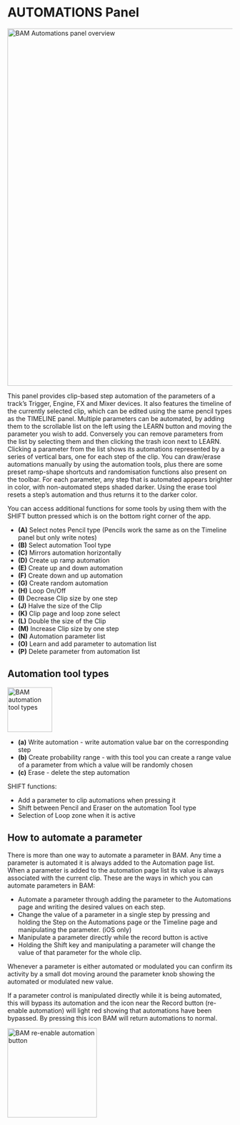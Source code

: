 # AUTOMATIONS Panel

<img src="/bam/images/automations/automations-panel-overview.png" width="800" alt="BAM Automations panel overview" />

<br>

This panel provides clip-based step automation of the parameters of a
track’s Trigger, Engine, FX and Mixer devices. It also features the
timeline of the currently selected clip, which can be edited using the
same pencil types as the TIMELINE panel. Multiple parameters can be
automated, by adding them to the scrollable list on the left using the
LEARN button and moving the parameter you wish to add. Conversely you
can remove parameters from the list by selecting them and then clicking
the trash icon next to LEARN. Clicking a parameter from the list shows
its automations represented by a series of vertical bars, one for each
step of the clip. You can draw/erase automations manually by using the
automation tools, plus there are some preset ramp-shape shortcuts and
randomisation functions also present on the toolbar. For each parameter,
any step that is automated appears brighter in color, with non-automated
steps shaded darker. Using the erase tool resets a step’s automation and
thus returns it to the darker color.

You can access additional functions for some tools by using them with
the SHIFT button pressed which is on the bottom right corner of the app.

- **(A)** Select notes Pencil type (Pencils work the same as on the Timeline panel but only write notes)
- **(B)** Select automation Tool type
- **(C)** Mirrors automation horizontally
- **(D)** Create up ramp automation
- **(E)** Create up and down automation
- **(F)** Create down and up automation
- **(G)** Create random automation
- **(H)** Loop On/Off
- **(I)** Decrease Clip size by one step
- **(J)** Halve the size of the Clip
- **(K)** Clip page and loop zone select
- **(L)** Double the size of the Clip
- **(M)** Increase Clip size by one step
- **(N)** Automation parameter list
- **(O)** Learn and add parameter to automation list
- **(P)** Delete parameter from automation list

## Automation tool types

<img src="/bam/images/automations/automation-tool-types.png" width="100" alt="BAM automation tool types" />

<br>

- **(a)** Write automation - write automation value bar on the corresponding step
- **(b)** Create probability range - with this tool you can create a range value of a parameter from which a value will be randomly chosen
- **(c)** Erase - delete the step automation

SHIFT functions:
- Add a parameter to clip automations when pressing it
- Shift between Pencil and Eraser on the automation Tool type
- Selection of Loop zone when it is active

## How to automate a parameter

There is more than one way to automate a parameter in BAM. Any time a
parameter is automated it is always added to the Automation page list.
When a parameter is added to the automation page list its value is
always associated with the current clip. These are the ways in which you
can automate parameters in BAM:

- Automate a parameter through adding the parameter to the Automations page and writing the desired values on each step.
- Change the value of a parameter in a single step by pressing and holding the Step on the Automations page or the Timeline page and manipulating the parameter. (iOS only)
- Manipulate a parameter directly while the record button is active
- Holding the Shift key and manipulating a parameter will change the value of that parameter for the whole clip.

Whenever a parameter is either automated or modulated you can confirm
its activity by a small dot moving around the parameter knob showing the
automated or modulated new value.

If a parameter control is manipulated directly while it is being
automated, this will bypass its automation and the icon near the Record
button (re-enable automation) will light red showing that automations
have been bypassed. By pressing this icon BAM will return automations to
normal.

<img src="/bam/images/automations/re-enable-automations.png" width="200" alt="BAM re-enable automation button" />

<br>